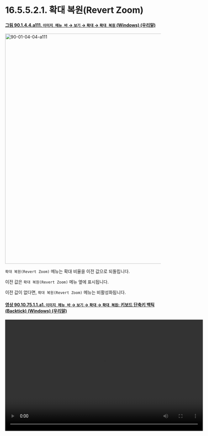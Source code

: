 # 16.5.5.2.1. 확대 복원(Revert Zoom)

<a id="90-01-04-04-a111"></a>

#### [그림 90.1.4.4.a111. `이미지 메뉴 바` → `보기` → `확대` → `확대 복원` (Windows) (우리말)](./90-01-04-04-zoom.md#90-01-04-04-a111)
<img width="572" height="745" alt="90-01-04-04-a111" src="https://github.com/user-attachments/assets/89265178-0bc7-4a54-a07e-fc5acfe0a7f3" />

`확대 복원(Revert Zoom)` 메뉴는 확대 비율을 이전 값으로 되돌립니다.

이전 값은 `확대 복원(Revert Zoom)` 메뉴 옆에 표시됩니다.

이전 값이 없다면, `확대 복원(Revert Zoom)` 메뉴는 비활성화됩니다.

<a id="90-10-75-01-01-a1"></a>

#### [영상 90.10.75.1.1.a1. `이미지 메뉴 바` → `보기` → `확대` → `확대 복원`: 키보드 단축키 백틱(Backtick) (Windows) (우리말)](./90-10-75-01-01-backtick.md#90-10-75-01-01-a1)
<video controls="controls" width="640" height="360" src="https://github.com/user-attachments/assets/bccee262-6cb1-44fa-be4e-5ace2a7fd354"></video>